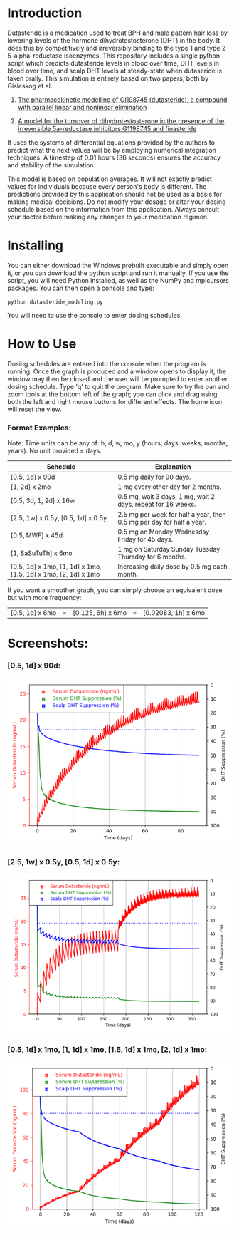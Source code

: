 # Introduction

Dutasteride is a medication used to treat BPH and male pattern hair loss by lowering levels of the hormone dihydrotestosterone (DHT) in the body. It does this by competitively and irreversibly binding to the type 1 and type 2 5-alpha-reductase isoenzymes. This repository includes a single python script which predicts dutasteride levels in blood over time, DHT levels in blood over time, and scalp DHT levels at steady-state when dutaseride is taken orally. This simulation is entirely based on two papers, both by Gisleskog et al.:

1) [The pharmacokinetic modelling of GI198745 (dutasteride),
a compound with parallel linear and nonlinear elimination](https://bpspubs.onlinelibrary.wiley.com/doi/epdf/10.1046/j.1365-2125.1999.00843.x)

2) [A model for the turnover of dihydrotestosterone in the presence of the irreversible 5a-reductase inhibitors G1198745 and finasteride](https://sci-hub.st/10.1016/s0009-9236(98)90054-6)

It uses the systems of differential equations provided by the authors to predict what the next values will be by employing numerical integration techniques. A timestep of 0.01 hours (36 seconds) ensures the accuracy and stability of the simulation.

This model is based on population averages. It will not exactly predict values for individuals because every person's body is different. The predictions provided by this application should not be used as a basis for making medical decisions. Do not modify your dosage or alter your dosing schedule based on the information from this application. Always consult your doctor before making any changes to your medication regimen.

# Installing

You can either download the Windows prebuilt executable and simply open it, or you can download the python script and run it manually. If you use the script, you will need Python installed, as well as the NumPy and mplcursors packages. You can then open a console and type:

```
python dutasteride_modeling.py
```

You will need to use the console to enter dosing schedules.

# How to Use

Dosing schedules are entered into the console when the program is running. Once the graph is produced and a window opens to display it, the window may then be closed and the user will be prompted to enter another dosing schedule. Type 'q' to quit the program. Make sure to try the pan and zoom tools at the bottom left of the graph; you can click and drag using both the left and right mouse buttons for different effects. The home icon will reset the view.

### Format Examples:

Note: Time units can be any of: h, d, w, mo, y (hours, days, weeks, months, years). No unit provided = days.

| Schedule        | Explanation           |
| ------------- | ------------- |
| [0.5, 1d] x 90d      | 0.5 mg daily for 90 days. |
| [1, 2d] x 2mo    | 1 mg every other day for 2 months.      |
| [0.5, 3d, 1, 2d] x 16w | 0.5 mg, wait 3 days, 1 mg, wait 2 days, repeat for 16 weeks.      |
| [2.5, 1w] x 0.5y, [0.5, 1d] x 0.5y |2.5 mg per week for half a year, then 0.5 mg per day for half a year. |
| [0.5, MWF] x 45d | 0.5 mg on Monday Wednesday Friday for 45 days. |
| [1, SaSuTuTh] x 6mo | 1 mg on Saturday Sunday Tuesday Thursday for 6 months.|
| [0.5, 1d] x 1mo, [1, 1d] x 1mo, [1.5, 1d] x 1mo, [2, 1d] x 1mo | Increasing daily dose by 0.5 mg each month. |

If you want a smoother graph, you can simply choose an equivalent dose but with more frequency:

|                 |   |                      |  |                      |
| --------------- | - | -------------------- |- | -------------------- |
| [0.5, 1d] x 6mo | = | [0.125, 6h] x 6mo |  = | [0.02083, 1h] x 6mo |

# Screenshots:

### [0.5, 1d] x 90d:
![screenshot 1](https://github.com/FuzzyCat444/Dutasteride-Pharmacokinetics-Pharmacodynamics/blob/main/screenshots/%5B0.5,%201d%5D%20x%2090d.png?raw=true)

### [2.5, 1w] x 0.5y, [0.5, 1d] x 0.5y:
![screenshot 2](https://github.com/FuzzyCat444/Dutasteride-Pharmacokinetics-Pharmacodynamics/blob/main/screenshots/%5B2.5,%201w%5D%20x%200.5y,%20%5B0.5,%201d%5D%20x%200.5y.png?raw=true)

### [0.5, 1d] x 1mo, [1, 1d] x 1mo, [1.5, 1d] x 1mo, [2, 1d] x 1mo:
![screenshot 3](https://github.com/FuzzyCat444/Dutasteride-Pharmacokinetics-Pharmacodynamics/blob/main/screenshots/%5B0.5,%201d%5D%20x%201mo,%20%5B1,%201d%5D%20x%201mo,%20%5B1.5,%201d%5D%20x%201mo,%20%5B2,%201d%5D%20x%201mo.png?raw=true)

